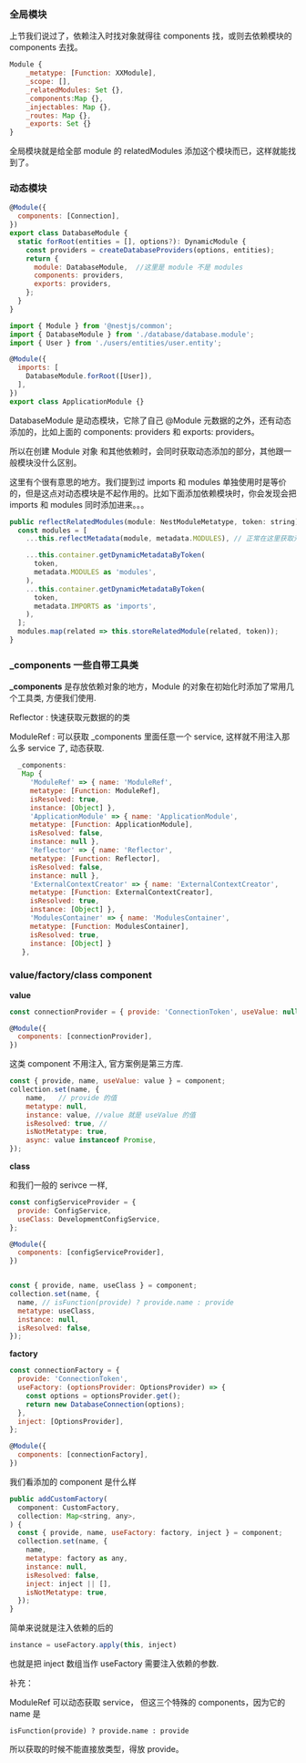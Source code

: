 ### 全局模块 

上节我们说过了，依赖注入时找对象就得往 components 找，或则去依赖模块的 components 去找。

```javascript
Module {
	_metatype: [Function: XXModule],
	_scope: [],
	_relatedModules: Set {},
	_components:Map {},
	_injectables: Map {},
	_routes: Map {},
	_exports: Set {} 
}
```

全局模块就是给全部 module 的 relatedModules 添加这个模块而已，这样就能找到了。

### 动态模块 

```javascript
@Module({
  components: [Connection],
})
export class DatabaseModule {
  static forRoot(entities = [], options?): DynamicModule {
    const providers = createDatabaseProviders(options, entities);
    return {
      module: DatabaseModule,  //这里是 module 不是 modules 
      components: providers,
      exports: providers,
    };
  }
}

import { Module } from '@nestjs/common';
import { DatabaseModule } from './database/database.module';
import { User } from './users/entities/user.entity';

@Module({
  imports: [
    DatabaseModule.forRoot([User]),
  ],
})
export class ApplicationModule {}
```

DatabaseModule 是动态模块，它除了自己 @Module 元数据的之外，还有动态添加的，比如上面的 components: providers 和 exports: providers。

所以在创建 Module 对象 和其他依赖时，会同时获取动态添加的部分，其他跟一般模块没什么区别。

这里有个很有意思的地方。我们提到过 imports 和 modules 单独使用时是等价的，但是这点对动态模块是不起作用的。比如下面添加依赖模块时，你会发现会把 imports 和 modules 同时添加进来。。。

```javascript
public reflectRelatedModules(module: NestModuleMetatype, token: string) {
  const modules = [
    ...this.reflectMetadata(module, metadata.MODULES), // 正常在这里获取元数据，只会获取到 modules 或则 imports ，两者不可能同时存在

    ...this.container.getDynamicMetadataByToken(
      token,
      metadata.MODULES as 'modules',
    ),
    ...this.container.getDynamicMetadataByToken(
      token,
      metadata.IMPORTS as 'imports',
    ),
  ];
  modules.map(related => this.storeRelatedModule(related, token));
}
```

### _components 一些自带工具类

**_components**  是存放依赖对象的地方，Module 的对象在初始化时添加了常用几个工具类, 方便我们使用.

Reflector : 快速获取元数据的的类

ModuleRef : 可以获取 _components 里面任意一个 service, 这样就不用注入那么多 service 了, 动态获取.

```javascript
  _components:
   Map {
     'ModuleRef' => { name: 'ModuleRef',
     metatype: [Function: ModuleRef],
     isResolved: true,
     instance: [Object] },
     'ApplicationModule' => { name: 'ApplicationModule',
     metatype: [Function: ApplicationModule],
     isResolved: false,
     instance: null },
     'Reflector' => { name: 'Reflector',
     metatype: [Function: Reflector],
     isResolved: false,
     instance: null },
     'ExternalContextCreator' => { name: 'ExternalContextCreator',
     metatype: [Function: ExternalContextCreator],
     isResolved: true,
     instance: [Object] },
     'ModulesContainer' => { name: 'ModulesContainer',
     metatype: [Function: ModulesContainer],
     isResolved: true,
     instance: [Object] }
   },
```

### value/factory/class component

**value**

```javascript
const connectionProvider = { provide: 'ConnectionToken', useValue: null };

@Module({
  components: [connectionProvider],
})
```

这类 component 不用注入, 官方案例是第三方库.

```javascript
const { provide, name, useValue: value } = component;
collection.set(name, {
	name,   // provide 的值
	metatype: null,
	instance: value, //value 就是 useValue 的值
	isResolved: true, // 
	isNotMetatype: true,
	async: value instanceof Promise,
});
```

**class** 

和我们一般的 serivce 一样, 

```javascript
const configServiceProvider = {
  provide: ConfigService,
  useClass: DevelopmentConfigService,
};

@Module({
  components: [configServiceProvider],
})


const { provide, name, useClass } = component;
collection.set(name, {
  name, // isFunction(provide) ? provide.name : provide
  metatype: useClass,
  instance: null,
  isResolved: false,
});
```

**factory**

```javascript
const connectionFactory = {
  provide: 'ConnectionToken',
  useFactory: (optionsProvider: OptionsProvider) => {
    const options = optionsProvider.get();
    return new DatabaseConnection(options);
  },
  inject: [OptionsProvider],
};

@Module({
  components: [connectionFactory],
})
```

我们看添加的 component 是什么样

```javascript
public addCustomFactory(
  component: CustomFactory,
  collection: Map<string, any>,
) {
  const { provide, name, useFactory: factory, inject } = component;
  collection.set(name, {
    name,
    metatype: factory as any,
    instance: null,
    isResolved: false,
    inject: inject || [],
    isNotMetatype: true,
  });
}
```

简单来说就是注入依赖的后的

```javascript
instance = useFactory.apply(this, inject)
```

也就是把 inject 数组当作 useFactory 需要注入依赖的参数.



补充：

ModuleRef 可以动态获取 service， 但这三个特殊的 components，因为它的 name 是

`isFunction(provide) ? provide.name : provide`

所以获取的时候不能直接放类型，得放 provide。 